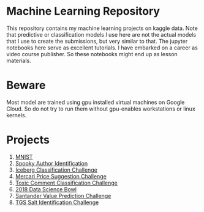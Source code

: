 # Machine Learning Repository

This repository contains my machine learning projects on kaggle data. Note that predictive or classification models I use here are not the actual models that I use to create the submissions, but very similar to that. The jupyter notebooks here serve as excellent tutorials. I have embarked on a career as video course publisher. So these notebooks might end up as lesson materials. 

# Beware
Most model are trained using gpu installed virtual machines on Google Cloud. So do not try to run them without gpu-enables workstations or linux kernels.

# Projects
1. [MNIST](https://github.com/itratrahman/machine_learning_projects/tree/master/mnist)
2. [Spooky Author Identification](https://github.com/itratrahman/machine_learning_projects/tree/master/spookyauthoridentification)
3. [Iceberg Classification Challenge](https://github.com/itratrahman/machine_learning_projects/tree/master/icebergclassifierchallenge)
4. [Mercari Price Suggestion Challenge](https://github.com/itratrahman/machine_learning_projects/tree/master/mercari_price_suggestion_challenge)
5. [Toxic Comment Classification Challenge](https://github.com/itratrahman/machine_learning_projects/tree/master/toxic_comment_classification)
6. [2018 Data Science Bowl](https://github.com/itratrahman/machine_learning_projects/tree/master/2018_data_science_bowl)
7. [Santander Value Prediction Challenge](https://github.com/itratrahman/machine_learning_projects/tree/master/santander_prediction_challenge)
8. [TGS Salt Identification Challenge](https://github.com/itratrahman/machine_learning_projects/tree/master/salt_identification_challenge)


